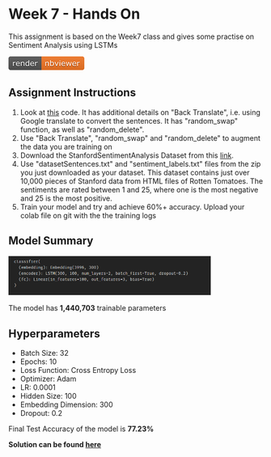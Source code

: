 # Week 7 - Hands On

This assignment is based on the Week7 class and gives some practise on Sentiment Analysis using LSTMs

[![Open Jupyter Notebook](Images/nbviewer_badge.png)](https://nbviewer.jupyter.org/github/anubhabPanda/END_Phase1/blob/main/Week7/S7_Assignment_Solution.ipynb)

## Assignment Instructions

1. Look at [this](https://colab.research.google.com/drive/19wZi7P0Tzq9ZxeMz5EDmzfWFBLFWe6kN?usp=sharing) code. It has additional details on "Back Translate", i.e. using Google translate to convert the sentences. It has "random_swap" function, as well as "random_delete".
2. Use "Back Translate", "random_swap" and "random_delete" to augment the data you are training on
3. Download the StanfordSentimentAnalysis Dataset from this [link](http://nlp.stanford.edu/~socherr/stanfordSentimentTreebank.zip).
4. Use "datasetSentences.txt" and "sentiment_labels.txt" files from the zip you just downloaded as your dataset. This dataset contains just over 10,000 pieces of Stanford data from HTML files of Rotten Tomatoes. The sentiments are rated between 1 and 25, where one is the most negative and 25 is the most positive.
5. Train your model and try and achieve 60%+ accuracy. Upload your colab file on git with the the training logs

## Model Summary
<img src="Images/Model_summary.PNG" width = "400px">

The model has **1,440,703** trainable parameters

## Hyperparameters

* Batch Size: 32
* Epochs: 10
* Loss Function: Cross Entropy Loss
* Optimizer: Adam
* LR: 0.0001
* Hidden Size: 100
* Embedding Dimension: 300
* Dropout: 0.2


Final Test Accuracy of the model is **77.23%**

**Solution can be found [here]()**